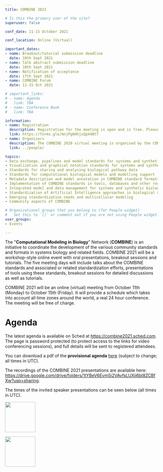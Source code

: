 ```yaml
---
title: COMBINE 2021

# Is this the primary user of the site?
superuser: false

conf_date: 11-15 October 2021

conf_location: Online (Virtual)

important_dates:
- name: Breakout/tutorial submission deadline
  date: 10th Sept 2021
- name: Talk abstract submission deadline
  date: 10th Sept 2021
- name: Notification of acceptance
  date: 17th Sept 2021
- name: COMBINE Forum
  date: 11-15 Oct 2021

# important_links:
# - name: Agenda
#   link: TBA
# - name: Conference Book
#   link: TBA

information:
- name: Registration
  description: Registration for the meeting is open and is free. Please register at the link below as soon as possible. This will help us plan the schedule and match your interests to the timing of the breakouts, etc.
  link: https://forms.gle/mnjPg6HhjzQpX4Bt7
- name: Organizers
  description: The COMBINE 2020 virtual meeting is organised by the COMBINE coordinators.
  link: ../people/

topics:
- Data exchange, pipelines and model standards for systems and synthetic biology
- Visualization and graphical notation standards for systems and synthetic biology
- Standards for sharing and analysing biological pathway data
- Standards for computational biological models and modelling support
- Metadata description and model annotation in COMBINE standard formats
- Implementation of COMBINE standards in tools, databases and other resources
- Integrated model and data management for systems and synthetic biology
- Standardization of Artificial Intelligence approaches in biological modelling
- Emerging standardization needs and multicellular modeling
- Community aspects of COMBINE

# Organizational groups that you belong to (for People widget)
#   Set this to `[]` or comment out if you are not using People widget.
user_groups:
- Events

---
```

The "**Computational Modeling in Biology**" Network (**COMBINE**) is an initiative to coordinate the development of the various community standards and formats in systems biology and related fields. COMBINE 2021 will be a workshop-style online event with oral presentations, breakout sessions and tutorials. The five meeting days will include talks about the COMBINE standards and associated or related standardization efforts, presentations of tools using these standards, breakout sessions for detailed discussions as well as tutorials.

COMBINE 2021 will be an online (virtual) meeting from October 11th (Monday) to October 15th (Friday). It will provide a schedule which takes into account all time zones around the world, a real 24 hour conference. The meeting will be free of charge.

<h1>Agenda</h1>

The latest agenda is available on Sched at <a rel="nofollow" class="external text" href="https://combine2021.sched.com">https://combine2021.sched.com</a>. The page is password protected (to protect access to the links for video conferencing sessions), and full details will be sent to registered attendees.

You can download a pdf of the <b>provisional agenda</b> <a href="https://github.com/combine-org/combine-org.github.io/raw/master/content/documents/COMBINE%202021%20Print%20Schedule.pdf">here</a> (subject to change; all times in UTC).

The recordings of the COMBINE 2021 presentations are available here: https://drive.google.com/drive/folders/1tYBeV6Evm5i2VAvfsLUXii6bI8ZCBfXw?usp=sharing.

The times of the invited speaker presentations can be seen below (all times in UTC).

<p align="centre"><img src="../documents/invited1.png" height="100px"/></p>
<p align="centre"><img src="../documents/invited2.png" height="100px"/></p>
